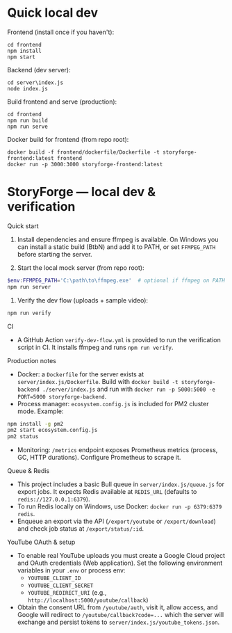 # Quick local dev

Frontend (install once if you haven't):

```pwsh
cd frontend
npm install
npm start
```

Backend (dev server):

```pwsh
cd server\index.js
node index.js
```

Build frontend and serve (production):

```pwsh
cd frontend
npm run build
npm run serve
```

Docker build for frontend (from repo root):

```pwsh
docker build -f frontend/dockerfile/Dockerfile -t storyforge-frontend:latest frontend
docker run -p 3000:3000 storyforge-frontend:latest
```


# StoryForge — local dev & verification

Quick start


1. Install dependencies and ensure ffmpeg is available. On Windows you can install a static build (BtbN) and add it to PATH, or set `FFMPEG_PATH` before starting the server.

1. Start the local mock server (from repo root):

```powershell
$env:FFMPEG_PATH='C:\path\to\ffmpeg.exe'  # optional if ffmpeg on PATH
npm run server
```

1. Verify the dev flow (uploads + sample video):

```powershell
npm run verify
```

CI

- A GitHub Action `verify-dev-flow.yml` is provided to run the verification script in CI. It installs ffmpeg and runs `npm run verify`.

Production notes

- Docker: a `Dockerfile` for the server exists at `server/index.js/Dockerfile`. Build with `docker build -t storyforge-backend ./server/index.js` and run with `docker run -p 5000:5000 -e PORT=5000 storyforge-backend`.
- Process manager: `ecosystem.config.js` is included for PM2 cluster mode. Example:

```bash
npm install -g pm2
pm2 start ecosystem.config.js
pm2 status
```

- Monitoring: `/metrics` endpoint exposes Prometheus metrics (process, GC, HTTP durations). Configure Prometheus to scrape it.

Queue & Redis

- This project includes a basic Bull queue in `server/index.js/queue.js` for export jobs. It expects Redis available at `REDIS_URL` (defaults to `redis://127.0.0.1:6379`).
- To run Redis locally on Windows, use Docker: `docker run -p 6379:6379 redis`.
- Enqueue an export via the API (`/export/youtube` or `/export/download`) and check job status at `/export/status/:id`.

YouTube OAuth & setup

- To enable real YouTube uploads you must create a Google Cloud project and OAuth credentials (Web application). Set the following environment variables in your `.env` or process env:
	- `YOUTUBE_CLIENT_ID`
	- `YOUTUBE_CLIENT_SECRET`
	- `YOUTUBE_REDIRECT_URI` (e.g., `http://localhost:5000/youtube/callback`)
- Obtain the consent URL from `/youtube/auth`, visit it, allow access, and Google will redirect to `/youtube/callback?code=...` which the server will exchange and persist tokens to `server/index.js/youtube_tokens.json`.
